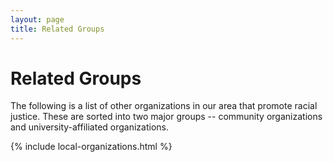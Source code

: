 ```yaml
---
layout: page
title: Related Groups
---
```


# Related Groups

The following is a list of other organizations in our area that promote racial justice. These are sorted into two major groups -- community organizations and university-affiliated organizations.

{% include local-organizations.html %}
